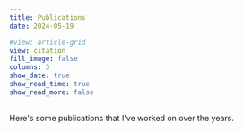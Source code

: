```yaml
---
title: Publications
date: 2024-05-19

#view: article-grid
view: citation
fill_image: false
columns: 3
show_date: true
show_read_time: true
show_read_more: false
---
```

Here's some publications that I've worked on over the years.
